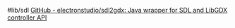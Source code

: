 #lib/sdl 
[GitHub - electronstudio/sdl2gdx: Java wrapper for SDL and LibGDX controller API](https://github.com/electronstudio/sdl2gdx)
